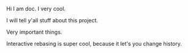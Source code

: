 Hi I am doc. I very cool.

I will tell y'all stuff about this project.

Very important things.

Interactive rebasing is super cool, because it let's you change history.
